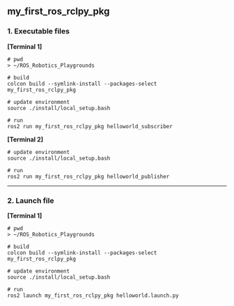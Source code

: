 ## my_first_ros_rclpy_pkg

### 1. Executable files

**[Terminal 1]**
```
# pwd
> ~/ROS_Robotics_Playgrounds

# build
colcon build --symlink-install --packages-select my_first_ros_rclpy_pkg

# update environment
source ./install/local_setup.bash 

# run 
ros2 run my_first_ros_rclpy_pkg helloworld_subscriber
```

**[Terminal 2]**
```
# update environment
source ./install/local_setup.bash 

# run 
ros2 run my_first_ros_rclpy_pkg helloworld_publisher
```

----
### 2. Launch file

**[Terminal 1]**
```
# pwd
> ~/ROS_Robotics_Playgrounds

# build
colcon build --symlink-install --packages-select my_first_ros_rclpy_pkg

# update environment
source ./install/local_setup.bash 

# run 
ros2 launch my_first_ros_rclpy_pkg helloworld.launch.py
```

